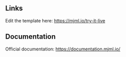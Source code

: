 ## Links
Edit the template here: https://mjml.io/try-it-live

## Documentation
Official documentation: https://documentation.mjml.io/

